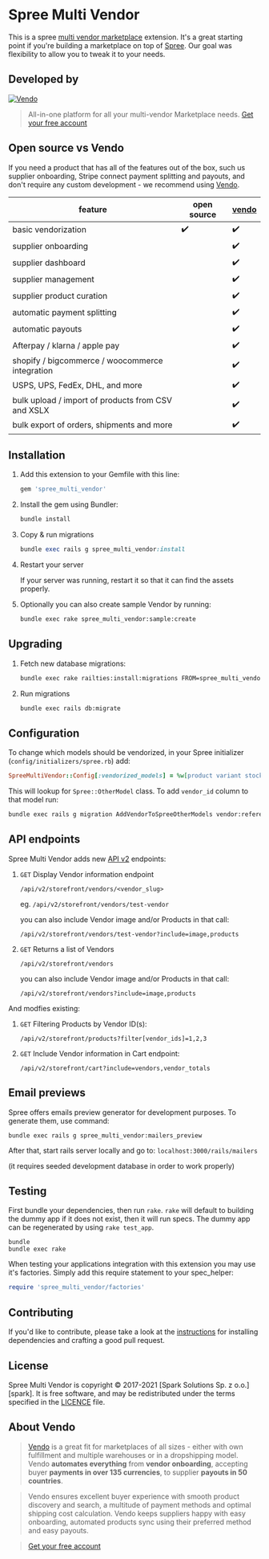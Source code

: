 # Spree Multi Vendor

This is a spree [multi vendor marketplace](https://getvendo.com) extension. It's a great starting point if you're building a marketplace on top of [Spree](https://spreecommerce.org). Our goal was flexibility to allow you to tweak it to your needs.

## Developed by

[![Vendo](https://assets-global.website-files.com/6230c485f2c32ea1b0daa438/623372f40a8c54ca9aea34e8_vendo%202.svg)](https://getvendo.com?utm_source=spree_multi_vendor_github)

> All-in-one platform for all your multi-vendor Marketplace needs. [Get your free account](https://app.getvendo.com/users/new?utm_source=spree_multi_vendor_github)

## Open source vs Vendo

If you need a product that has all of the features out of the box, such us supplier onboarding, Stripe connect payment splitting and payouts, and don't require any custom development - we recommend using [Vendo](https://app.getvendo.com/users/new?utm_source=spree_multi_vendor_github).

| feature | open source | [vendo] |
|---|---|---|
| basic vendorization | ✔️ | ✔️ |
| supplier onboarding | | ✔️ |
| supplier dashboard | | ✔️ |
| supplier management | | ✔️ |
| supplier product curation | | ✔️ |
| automatic payment splitting | | ✔️ |
| automatic payouts | | ✔️ |
| Afterpay / klarna / apple pay | | ✔️ |
| shopify / bigcommerce / woocommerce integration | | ✔️ |
| USPS, UPS, FedEx, DHL, and more | | ✔️ |
| bulk upload / import of products from CSV and XSLX | | ✔️ |
| bulk export of orders, shipments and more | | ✔️ |

## Installation

1. Add this extension to your Gemfile with this line:
    ```ruby
    gem 'spree_multi_vendor'
    ```

2. Install the gem using Bundler:
    ```ruby
    bundle install
    ```

3. Copy & run migrations
    ```ruby
    bundle exec rails g spree_multi_vendor:install
    ```

4. Restart your server

    If your server was running, restart it so that it can find the assets properly.

5. Optionally you can also create sample Vendor by running:

   ```bash
   bundle exec rake spree_multi_vendor:sample:create
   ```

## Upgrading

1. Fetch new database migrations:

    ```bash
    bundle exec rake railties:install:migrations FROM=spree_multi_vendor
    ```

2. Run migrations

    ```bash
    bundle exec rails db:migrate
    ```

## Configuration

To change which models should be vendorized, in your Spree initializer (`config/initializers/spree.rb`) add:

```ruby
SpreeMultiVendor::Config[:vendorized_models] = %w[product variant stock_location shipping_method other_model]
```

This will lookup for `Spree::OtherModel` class. To add `vendor_id` column to that model run:

```bash
bundle exec rails g migration AddVendorToSpreeOtherModels vendor:references
```

## API endpoints

Spree Multi Vendor adds new [API v2](https://api.spreecommerce.org/docs/api-v2/api/docs/v2/storefront/index.yaml) endpoints:

1. `GET` Display Vendor information endpoint
    
     ```
     /api/v2/storefront/vendors/<vendor_slug>
     ```
     
     eg. `/api/v2/storefront/vendors/test-vendor`

     you can also include Vendor image and/or Products in that call:

     `/api/v2/storefront/vendors/test-vendor?include=image,products`

2. `GET` Returns a list of Vendors
    
     ```
     /api/v2/storefront/vendors
     ```    

     you can also include Vendor image and/or Products in that call:

     `/api/v2/storefront/vendors?include=image,products`


And modfies existing:

1. `GET` Filtering Products by Vendor ID(s):

    ```
    /api/v2/storefront/products?filter[vendor_ids]=1,2,3
    ```

2. `GET` Include Vendor information in Cart endpoint:

    ```
    /api/v2/storefront/cart?include=vendors,vendor_totals
    ```

## Email previews

Spree offers emails preview generator for development purposes.
To generate them, use command:

`bundle exec rails g spree_multi_vendor:mailers_preview`

After that, start rails server locally and go to:
`localhost:3000/rails/mailers`

(it requires seeded development database in order to work properly)

## Testing

First bundle your dependencies, then run `rake`. `rake` will default to building the dummy app if it does not exist, then it will run specs. The dummy app can be regenerated by using `rake test_app`.

```shell
bundle
bundle exec rake
```

When testing your applications integration with this extension you may use it's factories.
Simply add this require statement to your spec_helper:

```ruby
require 'spree_multi_vendor/factories'
```

## Contributing

If you'd like to contribute, please take a look at the
[instructions](CONTRIBUTING.md) for installing dependencies and crafting a good
pull request.

## License

Spree Multi Vendor is copyright © 2017-2021
[Spark Solutions Sp. z o.o.][spark]. It is free software,
and may be redistributed under the terms specified in the
[LICENCE](LICENSE) file.

[LICENSE]: https://github.com/spark-solutions/spree_braintree_vzero/blob/master/LICENSE

## About Vendo

> [Vendo][vendo] is a great fit for marketplaces of all sizes - either with own fulfillment and multiple warehouses or in a dropshipping model. Vendo **automates everything** from **vendor onboarding**, accepting buyer **payments in over 135 currencies**, to supplier **payouts in 50 countries**. 

> Vendo ensures excellent buyer experience with smooth product discovery and search, a multitude of payment methods and optimal shipping cost calculation. Vendo keeps suppliers happy with easy onboarding, automated products sync using their preferred method and easy payouts.

> [Get your free account](https://app.getvendo.com/users/new?utm_source=spree_multi_vendor_github)

[vendo]:https://app.getvendo.com/users/new?utm_source=spree_multi_vendor_github
